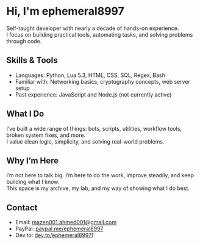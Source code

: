 # Hi, I'm ephemeral8997

Self-taught developer with nearly a decade of hands-on experience.  
I focus on building practical tools, automating tasks, and solving problems through code.

## Skills & Tools

- Languages: Python, Lua 5.3, HTML, CSS, SQL, Regex, Bash
- Familiar with: Networking basics, cryptography concepts, web server setup
- Past experience: JavaScript and Node.js (not currently active)

## What I Do

I’ve built a wide range of things: bots, scripts, utilities, workflow tools, broken system fixes, and more.  
I value clean logic, simplicity, and solving real-world problems.

## Why I’m Here

I’m not here to talk big. I’m here to do the work, improve steadily, and keep building what I know.  
This space is my archive, my lab, and my way of showing what I do best.

## Contact

- Email: mazen001.ahmed001@gmail.com
- PayPal: [paypal.me/ephemeral8997](https://paypal.me/ephemeral8997)  
- Dev.to: [dev.to/ephemeral8997](https://dev.to/ephemeral8997))
